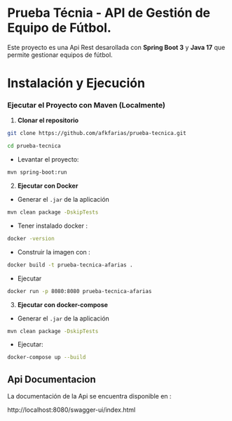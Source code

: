 # Prueba Técnia - API de Gestión de Equipo de Fútbol.

Este proyecto es una Api Rest desarollada con **Spring Boot 3** y **Java 17** que permite gestionar equipos de fútbol.

# Instalación y Ejecución

### **Ejecutar el Proyecto con Maven (Localmente)**

1. **Clonar el repositorio**
```sh
git clone https://github.com/afkfarias/prueba-tecnica.git
```
```sh
cd prueba-tecnica
```
- Levantar el proyecto:
```sh
mvn spring-boot:run
```

2. **Ejecutar con Docker**

- Generar el  `.jar` de la aplicación
```sh
mvn clean package -DskipTests
```

- Tener instalado docker :  
```sh
docker -version
```
- Construir la imagen con :
```sh
docker build -t prueba-tecnica-afarias .
```
- Ejecutar 
```sh 
docker run -p 8080:8080 prueba-tecnica-afarias
```

3. **Ejecutar con docker-compose**

- Generar el  `.jar` de la aplicación
```sh
mvn clean package -DskipTests
```

- Ejecutar: 
```sh
docker-compose up --build
```
## Api Documentacion

La documentación de la Api se encuentra disponible en : 

http://localhost:8080/swagger-ui/index.html